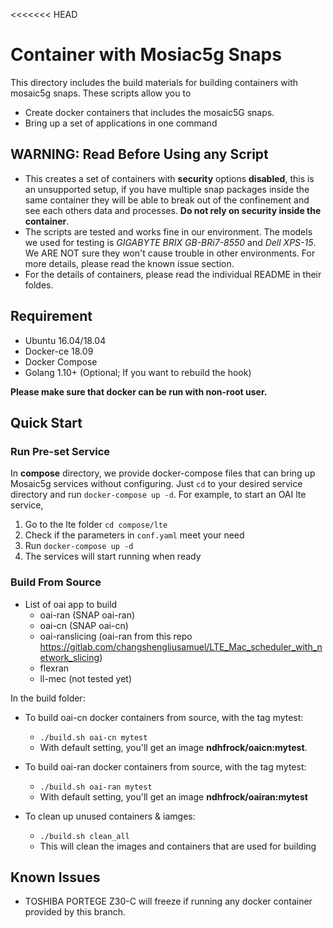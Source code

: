 <<<<<<< HEAD
# Container with Mosiac5g Snaps

This directory includes the build materials for building containers with mosaic5g snaps. These scripts allow you to

- Create docker containers that includes the mosaic5G snaps.
- Bring up a set of applications in one command

## WARNING: Read Before Using any Script

- This creates a set of containers with **security** options **disabled**, this is an unsupported setup, if you have multiple snap packages inside the same container they will be able to break out of the confinement and see each others data and processes. **Do not rely on security inside the container**.
- The scripts are tested and works fine in our environment. The models we used for testing is *GIGABYTE BRIX GB-BRi7-8550* and *Dell XPS-15*.  We ARE NOT sure they won't cause trouble in other environments. For more details, please read the known issue section.
- For the details of containers, please read the individual README in their foldes.

## Requirement

- Ubuntu 16.04/18.04
- Docker-ce 18.09
- Docker Compose
- Golang 1.10+ (Optional; If you want to rebuild the hook)

**Please make sure that docker can be run with non-root user.**

## Quick Start

### Run Pre-set Service

In **compose** directory, we provide docker-compose files that can bring up Mosaic5g services without configuring. Just `cd` to your desired service directory and run `docker-compose up -d`. For example, to start an OAI lte service,

1. Go to the lte folder `cd compose/lte`
2. Check if the parameters in `conf.yaml` meet your need
3. Run `docker-compose up -d`
4. The services will start running when ready

### Build From Source

- List of oai app to build
  - oai-ran (SNAP oai-ran)
  - oai-cn (SNAP oai-cn)
  - oai-ranslicing (oai-ran from this repo https://gitlab.com/changshengliusamuel/LTE_Mac_scheduler_with_network_slicing)
  - flexran
  - ll-mec (not tested yet)

In the build folder:

- To build oai-cn docker containers from source, with the tag mytest:
  - `./build.sh oai-cn mytest`
  - With default setting, you'll get an image **ndhfrock/oaicn:mytest**.

- To build oai-ran docker containers from source, with the tag mytest:
  - `./build.sh oai-ran mytest`
  - With default setting, you'll get an image **ndhfrock/oairan:mytest**

- To clean up unused containers & iamges:
  - `./build.sh clean_all`
  - This will clean the images and containers that are used for building

## Known Issues

- TOSHIBA PORTEGE Z30-C will freeze if running any docker container provided by this branch.
